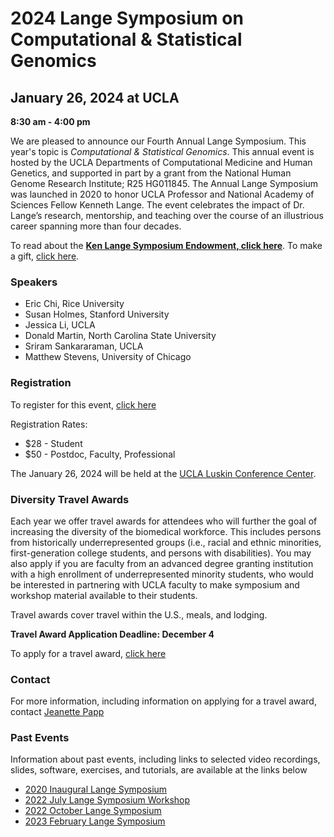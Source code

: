 # 2024 Lange Symposium on Computational & Statistical Genomics

## January 26, 2024 at UCLA

**8:30 am - 4:00 pm**

We are pleased to announce our Fourth Annual Lange Symposium. This year's topic is *Computational & Statistical Genomics*. This annual event is hosted by the UCLA Departments of Computational Medicine and Human Genetics, and supported in part by a grant from the National Human Genome Research Institute; R25 HG011845. The Annual Lange Symposium was launched in 2020 to honor UCLA Professor and National Academy of Sciences Fellow Kenneth Lange. The event celebrates the impact of Dr. Lange’s research, mentorship, and teaching over the course of an illustrious career spanning more than four decades.

To read about the **[Ken Lange Symposium Endowment, click here](https://compmed.ucla.edu/ken-lange-symposium-endowment)**. To make a gift, [click here](https://giving.ucla.edu/Campaign/Donate.aspx?SiteNum=3167&fund=64621O&code=M-19409).

### Speakers
 - Eric Chi, Rice University
 - Susan Holmes, Stanford University
 - Jessica Li, UCLA
 - Donald Martin, North Carolina State University
 - Sriram Sankararaman, UCLA
 - Matthew Stevens, University of Chicago

### Registration
To register for this event, [click here](https://uclahs.az1.qualtrics.com/jfe/form/SV_0fjjHddavvU4aNg)

Registration Rates:
- $28 - Student
- $50 - Postdoc, Faculty, Professional

The January 26, 2024 will be held at the [UCLA Luskin Conference Center](https://goo.gl/maps/17eXgqmZmqwEGKBx6).

### Diversity Travel Awards
Each year we offer travel awards for attendees who will further the goal of increasing the diversity of the biomedical workforce. This includes persons from historically underrepresented groups (i.e., racial and ethnic minorities, first-generation college students, and persons with disabilities). You may also apply if you are faculty from an advanced degree granting institution with a high enrollment of underrepresented minority students, who would be interested in partnering with UCLA faculty to make symposium and workshop material available to their students.

Travel awards cover travel within the U.S., meals, and lodging.

**Travel Award Application Deadline: December 4**

To apply for a travel award, [click here](https://uclahs.az1.qualtrics.com/jfe/form/SV_0fjjHddavvU4aNg)

### Contact
For more information, including information on applying for a travel award, contact [Jeanette Papp](mailto:jcpapp@ucla.edu?subject=Lange_Symposium)

### Past Events

Information about past events, including links to selected video recordings, slides, software, exercises, and tutorials, are available at the links below
- [2020 Inaugural Lange Symposium](https://langesymposium.github.io/2020/)
- [2022 July Lange Symposium Workshop](https://langesymposium.github.io/2022-July-Workshop/)
- [2022 October Lange Symposium](https://langesymposium.github.io/2022-October-Symposium/)
- [2023 February Lange Symposium](https://langesymposium.github.io/2023-February-Symposium/)
